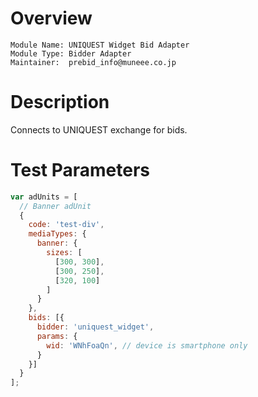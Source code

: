 # Overview

```
Module Name: UNIQUEST Widget Bid Adapter
Module Type: Bidder Adapter
Maintainer:  prebid_info@muneee.co.jp
```

# Description
Connects to UNIQUEST exchange for bids.

# Test Parameters
```js
var adUnits = [
  // Banner adUnit
  {
    code: 'test-div',
    mediaTypes: {
      banner: {
        sizes: [
          [300, 300],
          [300, 250],
          [320, 100]
        ]
      }
    },
    bids: [{
      bidder: 'uniquest_widget',
      params: {
        wid: 'WNhFoaQn', // device is smartphone only
      }
    }]
  }
];
```
